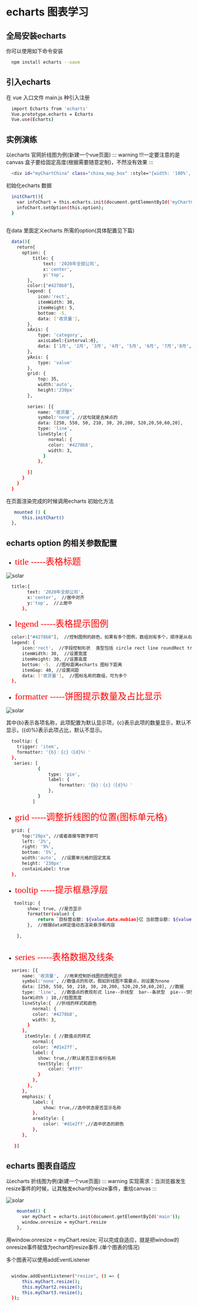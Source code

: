 # echarts 图表学习

## 全局安装echarts
你可以使用如下命令安装
```sh
  npm install echarts --save
```
## 引入echarts
在 vue 入口文件 main.js 种引入注册
```sh
  import Echarts from 'echarts'
  Vue.prototype.echarts = Echarts 
  Vue.use(Echarts)

```

## 实例演练
以echarts 官网折线图为例(新建一个vue页面)
:::  warning
  !!!一定要注意的是canvas 盒子要给固定高度(根据需要随意定制)，不然没有效果
:::
```sh
  <div id="myChartChina" class="china_map_box" :style="{width: '100%', height: '300px'}">
```
初始化echarts 数据
```sh
  initChart(){
    var infoChart = this.echarts.init(document.getElementById('myChartChina'));
    infoChart.setOption(this.option);
  }
    
```
在data 里面定义echarts 所需的option(具体配置见下篇)
```sh
  data(){
    return{
      option: {
          title: {
              text: '2020年全部公司',
              x:'center',
              y:'top',
        },
        color:["#4278b8"],
        legend: {
            icon:'rect',
            itemWidth: 30,
            itemHeight: 5,
            bottom: -5,
            data: ['收货量'],
        },
        xAxis: {
            type: 'category',
            axisLabel:{interval:0},
            data: ['1月', '2月', '3月', '4月', '5月', '6月', '7月','8月','9月','10月','11月','12月']
        },
        yAxis: {
            type: 'value'
        },
        grid: {
            top: 35,
            width:'auto',
            height:'230px'
        },
       
        series: [{
            name: '收货量',
            symbol:'none', //这句就是去掉点的
            data: [250, 550, 50, 210, 30, 20,200, 520,20,50,60,20],
            type: 'line',
            lineStyle:{
                normal: {
                color: '#4278b8',
                width: 3,
              }
            },
           
        }]
      }
    }
  }
```
在页面渲染完成的时候调用echarts 初始化方法
```sh
   mounted () {
      this.initChart()
  },
```

## echarts option 的相关参数配置
- <font face="黑体" color= red  size= 5>title     -----表格标题</font>

![solar](../../.vuepress/public/img/echarts2.png)

```sh
  title:{
        text: '2020年全部公司',
        x:'center',  //居中对齐
        y:'top',  //上居中
      },
```

- <font face="黑体" color= red  size= 5>legend     -----表格提示图例</font>
```sh
  color:["#4278b8"],  //控制图例的颜色，如果有多个图例，数组则有多个，顺序是从右到左
  legend: {
      icon:'rect',  //字段控制形状  类型包括 circle rect line roundRect triangle diamond pin arrow none,也可自定义图片 'image://'
      itemWidth: 30,  //设置宽度
      itemHeight: 30, //设置高度
      bottom: -5,  //图标距离echarts 图标下距离
      itemGap: 40, //设置间距
      data: ['收货量'],  //图标名称的数组，可为多个
  },
```


- <font face="黑体" color= red  size= 5>formatter     -----饼图提示数量及占比显示</font>

![solar](../../.vuepress/public/img/pieEchat.png)

其中{b}表示各项名称，此项配置为默认显示项，{c}表示此项的数量显示，默认不显示，({d}%)表示此项占比，默认不显示。

```sh
  tooltip: {
    trigger: 'item',
    formatter: '{b}：{c}（{d}%）'
  },
   series: [
            {
                type: 'pie',
                label: {
                    formatter: '{b}：{c}（{d}%）'
                },
            }
          ]
```



- <font face="黑体" color= red  size= 5>grid     -----调整折线图的位置(图标单元格)</font>
```sh
  grid: {
      top:"20px", //或者直接写数字即可
      left: '2%',
      right: '9%',
      bottom: '5%',
      width:'auto',  //设置单元格的固定宽高
      height: '230px'
      containLabel: true
  },
```
- <font face="黑体" color= red  size= 5>tooltip     -----提示框悬浮层</font>
```sh
   tooltip: {
        show: true, //是否显示
        formatter(value) {
            return `目标营业额: ${value.data.mubiao}亿 当前营业额: ${value.data.president}亿` ;
        },  //根据data绑定值动态渲染悬浮框内容
    
    },
    
```

- <font face="黑体" color= red  size= 5>series     -----表格数据及线条</font>
```sh
  series: [{
      name: '收货量',  //用来控制折线图的图例显示
      symbol:'none', //数值点的形状，假如折线图不需要点，则设置为none
      data: [250, 550, 50, 210, 30, 20,200, 520,20,50,60,20], //数据
      type: 'line',  //数值点的表现形式 line--折线型  bar--条状型  pie---饼型 scatter---散点图  effectScatter--涟漪特效散点图  radar--雷达图 tree--树状图 map--地图 lines--线路图...
      barWidth : 10,//柱图宽度
      lineStyle:{  //折线的样式和颜色
          normal: {
          color: '#4278b8',
          width: 3, 
        }
      },
       itemStyle: { //数值点的样式
          normal:{
          color: '#d1e2ff',
          label: {
            show: true,//默认是否显示省份名称    
            textStyle: {
                color: "#fff"
            }
          },
        },
      },
      emphasis: {
          label: {
              show: true,//选中状态是否显示名称
          },
          areaStyle: {
              color: '#d1e2ff',//选中状态的颜色
          },
      },
           
   }]
```

## echarts 图表自适应
以echarts 折线图为例(新建一个vue页面)
:::  warning
  实现需求：当浏览器发生resize事件的时候，让其触发echart的resize事件，重绘canvas
:::

![solar](../../.vuepress/public/img/echartsView.gif)

```sh
    mounted() {
      var myChart = echarts.init(document.getElementById('main'));
      window.onresize = myChart.resize
    },

```
用window.onresize = myChart.resize; 可以完成自适应，就是把window的onresize事件赋值为echart的resize事件.(单个图表的情况)
 
多个图表可以使用addEventListener
```sh

  window.addEventListener("resize", () => { 
      this.myChart.resize();  
      this.myChart2.resize();  
      this.myChart3.resize();
  });

```
